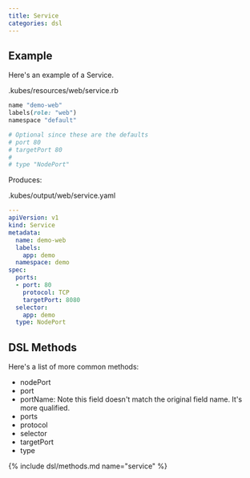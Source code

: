 ```yaml
---
title: Service
categories: dsl
---
```


## Example

Here's an example of a Service.

.kubes/resources/web/service.rb

```ruby
name "demo-web"
labels(role: "web")
namespace "default"

# Optional since these are the defaults
# port 80
# targetPort 80
#
# type "NodePort"
```

Produces:

.kubes/output/web/service.yaml

```yaml
---
apiVersion: v1
kind: Service
metadata:
  name: demo-web
  labels:
    app: demo
  namespace: demo
spec:
  ports:
  - port: 80
    protocol: TCP
    targetPort: 8080
  selector:
    app: demo
  type: NodePort
```

## DSL Methods

Here's a list of more common methods:

* nodePort
* port
* portName: Note this field doesn't match the original field name. It's more qualified.
* ports
* protocol
* selector
* targetPort
* type

{% include dsl/methods.md name="service" %}
